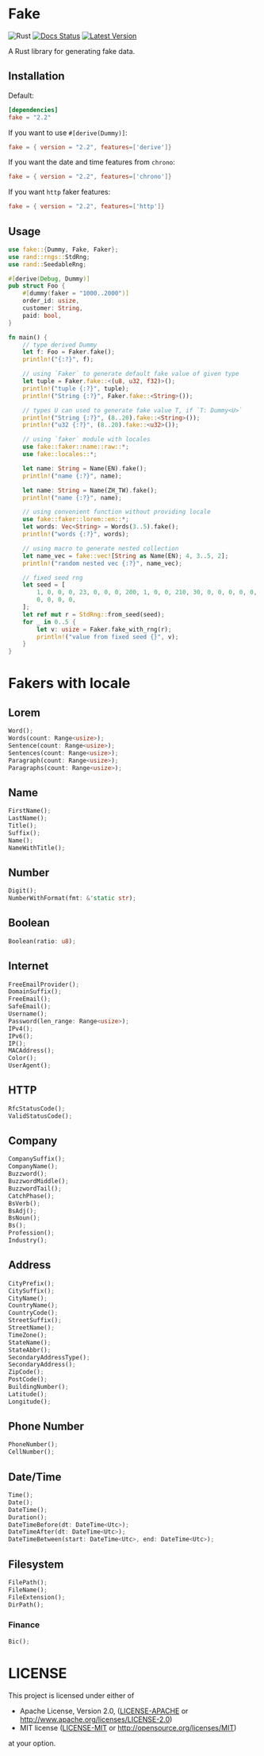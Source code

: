 # Fake

![Rust](https://github.com/cksac/fake-rs/workflows/Rust/badge.svg)
[![Docs Status](https://docs.rs/fake/badge.svg)](https://docs.rs/fake)
[![Latest Version](https://img.shields.io/crates/v/fake.svg)](https://crates.io/crates/fake)

A Rust library for generating fake data.

## Installation

Default:
```toml
[dependencies]
fake = "2.2"
```
If you want to use `#[derive(Dummy)]`:
```toml
fake = { version = "2.2", features=['derive']}
```
If you want the date and time features from `chrono`:
```toml
fake = { version = "2.2", features=['chrono']}
```
If you want `http` faker features:
```toml
fake = { version = "2.2", features=['http']}
```

## Usage

```rust
use fake::{Dummy, Fake, Faker};
use rand::rngs::StdRng;
use rand::SeedableRng;

#[derive(Debug, Dummy)]
pub struct Foo {
    #[dummy(faker = "1000..2000")]
    order_id: usize,
    customer: String,
    paid: bool,
}

fn main() {
    // type derived Dummy
    let f: Foo = Faker.fake();
    println!("{:?}", f);

    // using `Faker` to generate default fake value of given type
    let tuple = Faker.fake::<(u8, u32, f32)>();
    println!("tuple {:?}", tuple);
    println!("String {:?}", Faker.fake::<String>());

    // types U can used to generate fake value T, if `T: Dummy<U>`
    println!("String {:?}", (8..20).fake::<String>());
    println!("u32 {:?}", (8..20).fake::<u32>());

    // using `faker` module with locales
    use fake::faker::name::raw::*;
    use fake::locales::*;

    let name: String = Name(EN).fake();
    println!("name {:?}", name);

    let name: String = Name(ZH_TW).fake();
    println!("name {:?}", name);

    // using convenient function without providing locale
    use fake::faker::lorem::en::*;
    let words: Vec<String> = Words(3..5).fake();
    println!("words {:?}", words);

    // using macro to generate nested collection
    let name_vec = fake::vec![String as Name(EN); 4, 3..5, 2];
    println!("random nested vec {:?}", name_vec);

    // fixed seed rng
    let seed = [
        1, 0, 0, 0, 23, 0, 0, 0, 200, 1, 0, 0, 210, 30, 0, 0, 0, 0, 0, 0, 0, 0, 0, 0, 0, 0, 0, 0,
        0, 0, 0, 0,
    ];
    let ref mut r = StdRng::from_seed(seed);
    for _ in 0..5 {
        let v: usize = Faker.fake_with_rng(r);
        println!("value from fixed seed {}", v);
    }
}
```

# Fakers with locale
## Lorem

```rust
Word();
Words(count: Range<usize>);
Sentence(count: Range<usize>);
Sentences(count: Range<usize>);
Paragraph(count: Range<usize>);
Paragraphs(count: Range<usize>);
```

## Name

```rust
FirstName();
LastName();
Title();
Suffix();
Name();
NameWithTitle();
```

## Number

```rust
Digit();
NumberWithFormat(fmt: &'static str);
```

## Boolean

```rust
Boolean(ratio: u8);
```

## Internet

```rust
FreeEmailProvider();
DomainSuffix();
FreeEmail();
SafeEmail();
Username();
Password(len_range: Range<usize>);
IPv4();
IPv6();
IP();
MACAddress();
Color();
UserAgent();
```

## HTTP
```rust
RfcStatusCode();
ValidStatusCode();
```

## Company

```rust
CompanySuffix();
CompanyName();
Buzzword();
BuzzwordMiddle();
BuzzwordTail();
CatchPhase();
BsVerb();
BsAdj();
BsNoun();
Bs();
Profession();
Industry();
```

## Address

```rust
CityPrefix();
CitySuffix();
CityName();
CountryName();
CountryCode();
StreetSuffix();
StreetName();
TimeZone();
StateName();
StateAbbr();
SecondaryAddressType();
SecondaryAddress();
ZipCode();
PostCode();
BuildingNumber();
Latitude();
Longitude();
```

## Phone Number

```rust
PhoneNumber();
CellNumber();
```

## Date/Time

```rust
Time();
Date();
DateTime();
Duration();
DateTimeBefore(dt: DateTime<Utc>);
DateTimeAfter(dt: DateTime<Utc>);
DateTimeBetween(start: DateTime<Utc>, end: DateTime<Utc>);
```

## Filesystem
```rust
FilePath();
FileName();
FileExtension();
DirPath();
```

### Finance
```rust
Bic();
```

# LICENSE

This project is licensed under either of

 * Apache License, Version 2.0, ([LICENSE-APACHE](LICENSE-APACHE) or
   http://www.apache.org/licenses/LICENSE-2.0)
 * MIT license ([LICENSE-MIT](LICENSE-MIT) or
   http://opensource.org/licenses/MIT)

at your option.
